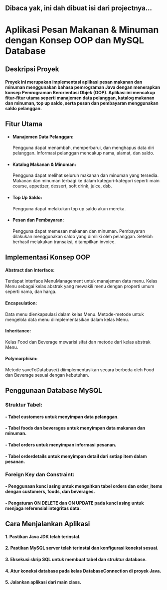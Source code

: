 ## Dibaca yak, ini dah dibuat isi dari projectnya...

# Aplikasi Pesan Makanan & Minuman dengan Konsep OOP dan MySQL Database

## Deskripsi Proyek
#### Proyek ini merupakan implementasi aplikasi pesan makanan dan minuman menggunakan bahasa pemrograman Java dengan menerapkan konsep Pemrograman Berorientasi Objek (OOP). Aplikasi ini mencakup fitur-fitur utama seperti manajemen data pelanggan, katalog makanan dan minuman, top up saldo, serta pesan dan pembayaran menggunakan saldo pelanggan.

## Fitur Utama
- #### Manajemen Data Pelanggan:
  Pengguna dapat menambah, memperbarui, dan menghapus data diri pelanggan.
  Informasi pelanggan mencakup nama, alamat, dan saldo.

- #### Katalog Makanan & Minuman:
  Pengguna dapat melihat seluruh makanan dan minuman yang tersedia.
  Makanan dan minuman terbagi ke dalam kategori-kategori seperti main course, appetizer, dessert, soft drink, juice, dsb.
- #### Top Up Saldo:
  Pengguna dapat melakukan top up saldo akun mereka.
- #### Pesan dan Pembayaran:
  Pengguna dapat memesan makanan dan minuman.
  Pembayaran dilakukan menggunakan saldo yang dimiliki oleh pelanggan.
  Setelah berhasil melakukan transaksi, ditampilkan invoice.
  
## Implementasi Konsep OOP
#### Abstract dan Interface:
Terdapat interface MenuManagement untuk manajemen data menu.
Kelas Menu sebagai kelas abstrak yang mewakili menu dengan properti umum seperti nama, dan harga.

#### Encapsulation:
Data menu dienkapsulasi dalam kelas Menu.
Metode-metode untuk mengelola data menu diimplementasikan dalam kelas Menu.

#### Inheritance:
Kelas Food dan Beverage mewarisi sifat dan metode dari kelas abstrak Menu.

#### Polymorphism:
Metode saveToDatabase() diimplementasikan secara berbeda oleh Food dan Beverage sesuai dengan kebutuhan.

## Penggunaan Database MySQL
### Struktur Tabel:
#### - Tabel customers untuk menyimpan data pelanggan.
#### - Tabel foods dan beverages untuk menyimpan data makanan dan minuman.
#### - Tabel orders untuk menyimpan informasi pesanan.
#### - Tabel orderdetails untuk menyimpan detail dari setiap item dalam pesanan.

### Foreign Key dan Constraint:
#### - Penggunaan kunci asing untuk mengaitkan tabel orders dan order_items dengan customers, foods, dan beverages.
#### - Pengaturan ON DELETE dan ON UPDATE pada kunci asing untuk menjaga referensial integritas data.

## Cara Menjalankan Aplikasi
#### 1. Pastikan Java JDK telah terinstal.
#### 2. Pastikan MySQL server telah terinstal dan konfigurasi koneksi sesuai.
#### 3. Eksekusi skrip SQL untuk membuat tabel dan struktur database.
#### 4. Atur koneksi database pada kelas DatabaseConnection di proyek Java.
#### 5. Jalankan aplikasi dari main class.
